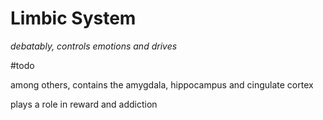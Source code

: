 # Limbic System

_debatably, controls emotions and drives_

#todo

among others, contains the amygdala, hippocampus and cingulate cortex

plays a role in reward and addiction
